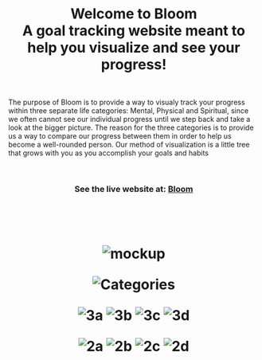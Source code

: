 <h1 align='center'>Welcome to Bloom<br> A goal tracking website meant to help you visualize and see your progress! </h1>

&nbsp;

<p>The purpose of Bloom is to provide a way to visualy track your progress within three separate life categories: Mental, Physical and Spiritual, since we often cannot see our individual progress until we step back and take a look at the bigger picture. The reason for the three categories is to provide us a way to compare our progress between them in order to help us become a well-rounded person. Our method of visualization is a little tree that grows with you as you accomplish your goals and habits</p>
           
&nbsp;

<h3 align='center'> See the live website at: 
<a href="https://bloomv2.onrender.com/">Bloom</a>
</h3>

&nbsp;

&nbsp;

<h1 align='center'>
           
![mockup](https://github.com/ShhmonDai/Bloom-V2---react-MERN/assets/109430011/dae66f86-5899-4d4b-9d0a-8caf9794e3c3)

![Categories](https://github.com/ShhmonDai/Bloom-V2---react-MERN/assets/109430011/375a3b4c-2180-43e2-bb6c-a3717a36cb0a)


![3a](https://github.com/ShhmonDai/Bloom-V2---react-MERN/assets/109430011/6622f46c-6248-4795-baab-6e921e8824bd)
![3b](https://github.com/ShhmonDai/Bloom-V2---react-MERN/assets/109430011/25de935f-e40a-43b6-b2e1-64e3167bcfa4)
![3c](https://github.com/ShhmonDai/Bloom-V2---react-MERN/assets/109430011/3eeb4ee3-8b33-43ba-b3da-2a487cd9f61f)
![3d](https://github.com/ShhmonDai/Bloom-V2---react-MERN/assets/109430011/9c66d13d-9e74-4cd2-9f2f-9062a0ff28ab)

![2a](https://github.com/ShhmonDai/Bloom-V2---react-MERN/assets/109430011/080c3183-d80d-4616-9edd-5ff854ceaf2a)
![2b](https://github.com/ShhmonDai/Bloom-V2---react-MERN/assets/109430011/8292a18c-a7e9-4879-98d4-337797a4b917)
![2c](https://github.com/ShhmonDai/Bloom-V2---react-MERN/assets/109430011/18010a9c-5f86-4789-b636-edb7334e2079)
![2d](https://github.com/ShhmonDai/Bloom-V2---react-MERN/assets/109430011/7c8be232-04b4-4676-919d-160119cbfaef)

</h1>

